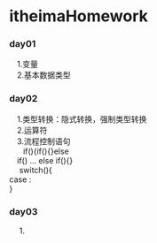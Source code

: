 # itheimaHomework

### day01
&ensp;&ensp;1.变量 \
&ensp;&ensp;2.基本数据类型
### day02
&ensp;&ensp;1.类型转换：隐式转换，强制类型转换\
&ensp;&ensp;2.运算符\
&ensp;&ensp;3.流程控制语句\
 &ensp;&ensp;&ensp; if(){if(){}else  
 &ensp;&ensp;if() ... else if(){}  
 &ensp;&ensp; switch(){  
    case :  
  }  
  ### day03
 &ensp;&ensp; 1.
